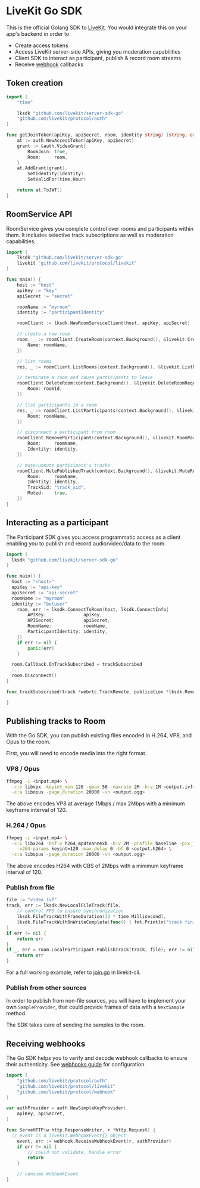 # LiveKit Go SDK

This is the official Golang SDK to [LiveKit](https://docs.livekit.io). You would integrate this on your app's backend in order to

- Create access tokens
- Access LiveKit server-side APIs, giving you moderation capabilities
- Client SDK to interact as participant, publish & record room streams
- Receive [webhook](https://docs.livekit.io/guides/webhooks/) callbacks

## Token creation

```go
import (
	"time"

	lksdk "github.com/livekit/server-sdk-go"
	"github.com/livekit/protocol/auth"
)

func getJoinToken(apiKey, apiSecret, room, identity string) (string, error) {
	at := auth.NewAccessToken(apiKey, apiSecret)
	grant := &auth.VideoGrant{
		RoomJoin: true,
		Room:     room,
	}
	at.AddGrant(grant).
		SetIdentity(identity).
		SetValidFor(time.Hour)

	return at.ToJWT()
}
```

## RoomService API

RoomService gives you complete control over rooms and participants within them. It includes selective track subscriptions as well as moderation capabilities.

```go
import (
	lksdk "github.com/livekit/server-sdk-go"
	livekit "github.com/livekit/protocol/livekit"
)

func main() {
	host := "host"
	apiKey := "key"
	apiSecret := "secret"

	roomName := "myroom"
	identity := "participantIdentity"

    roomClient := lksdk.NewRoomServiceClient(host, apiKey, apiSecret)

    // create a new room
    room, _ := roomClient.CreateRoom(context.Background(), &livekit.CreateRoomRequest{
		Name: roomName,
	})

    // list rooms
    res, _ := roomClient.ListRooms(context.Background(), &livekit.ListRoomsRequest{})

    // terminate a room and cause participants to leave
    roomClient.DeleteRoom(context.Background(), &livekit.DeleteRoomRequest{
		Room: roomId,
	})

    // list participants in a room
    res, _ := roomClient.ListParticipants(context.Background(), &livekit.ListParticipantsRequest{
		Room: roomName,
	})

    // disconnect a participant from room
    roomClient.RemoveParticipant(context.Background(), &livekit.RoomParticipantIdentity{
		Room:     roomName,
		Identity: identity,
	})

    // mute/unmute participant's tracks
    roomClient.MutePublishedTrack(context.Background(), &livekit.MuteRoomTrackRequest{
		Room:     roomName,
		Identity: identity,
		TrackSid: "track_sid",
		Muted:    true,
	})
}
```

## Interacting as a participant

The Participant SDK gives you access programmatic access as a client enabling you to publish and record audio/video/data to the room.

```go
import (
  lksdk "github.com/livekit/server-sdk-go"
)

func main() {
  host := "<host>"
  apiKey := "api-key"
  apiSecret := "api-secret"
  roomName := "myroom"
  identity := "botuser"
	room, err := lksdk.ConnectToRoom(host, lksdk.ConnectInfo{
		APIKey:              apiKey,
		APISecret:           apiSecret,
		RoomName:            roomName,
		ParticipantIdentity: identity,
	})
	if err != nil {
		panic(err)
	}

  room.Callback.OnTrackSubscribed = trackSubscribed
  ...
  room.Disconnect()
}

func trackSubscribed(track *webrtc.TrackRemote, publication *lksdk.RemoteTrackPublication, rp *lksdk.RemoteParticipant) {

}
```

## Publishing tracks to Room

With the Go SDK, you can publish existing files encoded in H.264, VP8, and Opus to the room.

First, you will need to encode media into the right format.

### VP8 / Opus

```bash
ffmpeg -i <input.mp4> \
  -c:v libvpx -keyint_min 120 -qmax 50 -maxrate 2M -b:v 1M <output.ivf> \
  -c:a libopus -page_duration 20000 -vn <output.ogg>
```

The above encodes VP8 at average 1Mbps / max 2Mbps with a minimum keyframe interval of 120.  

### H.264 / Opus

```bash
ffmpeg -i <input.mp4> \
  -c:v libx264 -bsf:v h264_mp4toannexb -b:v 2M -profile baseline -pix_fmt yuv420p \
    -x264-params keyint=120 -max_delay 0 -bf 0 <output.h264> \
  -c:a libopus -page_duration 20000 -vn <output.ogg>
```

The above encodes H264 with CBS of 2Mbps with a minimum keyframe interval of 120.

### Publish from file

```go
file := "video.ivf"
track, err := lksdk.NewLocalFileTrack(file,
	// control FPS to ensure synchronization
	lksdk.FileTrackWithFrameDuration(33 * time.Millisecond),
	lksdk.FileTrackWithOnWriteComplete(func() { fmt.Println("track finished") }),
)
if err != nil {
    return err
}
if _, err = room.LocalParticipant.PublishTrack(track, file); err != nil {
    return err
}
```

For a full working example, refer to [join.go](https://github.com/livekit/livekit-cli/blob/main/cmd/livekit-cli/join.go) in livekit-cli.

### Publish from other sources

In order to publish from non-file sources, you will have to implement your own `SampleProvider`, that could provide frames of data with a `NextSample` method.

The SDK takes care of sending the samples to the room.

## Receiving webhooks

The Go SDK helps you to verify and decode webhook callbacks to ensure their authenticity.
See [webhooks guide](https://docs.livekit.io/guides/webhooks) for configuration.

```go
import (
	"github.com/livekit/protocol/auth"
	"github.com/livekit/protocol/livekit"
	"github.com/livekit/protocol/webhook"
)

var authProvider = auth.NewSimpleKeyProvider(
	apiKey, apiSecret,
)

func ServeHTTP(w http.ResponseWriter, r *http.Request) {
  // event is a livekit.WebhookEvent{} object
	event, err := webhook.ReceiveWebhookEvent(r, authProvider)
	if err != nil {
		// could not validate, handle error
		return
	}

	// consume WebhookEvent
}
```
